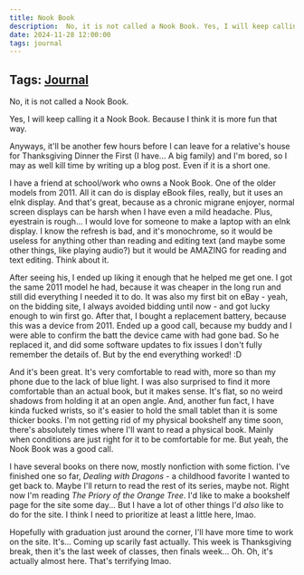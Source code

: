 ```yaml
---
title: Nook Book
description:  No, it is not called a Nook Book. Yes, I will keep calling it a Nook Book. Because I think it is more fun that way. 
date: 2024-11-28 12:00:00
tags: journal
---
```

## Tags: [Journal](/blog/tag/journal)
No, it is not called a Nook Book. 

Yes, I will keep calling it a Nook Book. Because I think it is more fun that way. 

Anyways, it'll be another few hours before I can leave for a relative's house for Thanksgiving Dinner the First (I have... A big family) and I'm bored, so I may as well kill time by writing up a blog post. Even if it is a short one.

I have a friend at school/work who owns a Nook Book. One of the older models from 2011. All it can do is display eBook files, really, but it uses an eInk display. And that's great, because as a chronic migrane enjoyer, normal screen displays can be harsh when I have even a mild headache. Plus, eyestrain is rough... I would love for someone to make a laptop with an eInk display. I know the refresh is bad, and it's monochrome, so it would be useless for anything other than reading and editing text (and maybe some other things, like playing audio?) but it would be AMAZING for reading and text editing. Think about it. 

After seeing his, I ended up liking it enough that he helped me get one. I got the same 2011 model he had, because it was cheaper in the long run and still did everything I needed it to do. It was also my first bit on eBay - yeah, on the bidding site, I always avoided bidding until now - and got lucky enough to win first go. After that, I bought a replacement battery, because this was a device from 2011. Ended up a good call, because my buddy and I were able to confirm the batt the device came with had gone bad. So he replaced it, and did some software updates to fix issues I don't fully remember the details of. But by the end everything worked! :D 

And it's been great. It's very comfortable to read with, more so than my phone due to the lack of blue light. I was also surprised to find it more comfortable than an actual book, but it makes sense. It's flat, so no weird shadows from holding it at an open angle. And, another fun fact, I have kinda fucked wrists, so it's easier to hold the small tablet than it is some thicker books. I'm not getting rid of my physical bookshelf any time soon, there's absolutely times where I'll want to read a physical book. Mainly when conditions are just right for it to be comfortable for me. But yeah, the Nook Book was a good call. 

I have several books on there now, mostly nonfiction with some fiction. I've finished one so far, *Dealing with Dragons* - a childhood favorite I wanted to get back to. Maybe I'll return to read the rest of its series, maybe not. Right now I'm reading *The Priory of the Orange Tree*. I'd like to make a bookshelf page for the site some day... But I have a lot of other things I'd *also* like to do for the site. I think I need to prioritize at least a little here, lmao. 

Hopefully with graduation just around the corner, I'll have more time to work on the site. It's... Coming up scarily fast actually. This week is Thanksgiving break, then it's the last week of classes, then finals week... Oh. Oh, it's actually almost here. That's terrifying lmao. 
